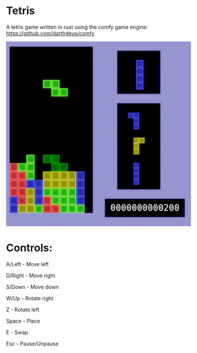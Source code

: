 # Tetris
A tetris game written in rust using the comfy game engine: https://github.com/darthdeus/comfy

![Screenshot](https://github.com/IvanDimovSIT/tetris/blob/master/screenshot.png)

# Controls:
A/Left - Move left

D/Right - Move right

S/Down - Move down

W/Up - Rotate right

Z - Rotate left

Space - Place

E - Swap

Esc - Pause/Unpause

